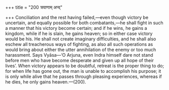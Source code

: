 +++
title = "200 त्रयाणाम् अप्य्"

+++
Conciliation and the rest having failed,—even though victory be
uncertain, and equally possible for both combatants,—he shall fight in
such a manner that his victory become certain; and if he wins, he gains
a kingdom, while if he is slain, he gains heaven; so in either case
victory would be his. He shall not create imaginary difficulties, and he
shall also eschew all treacherous ways of fighting, as also all such
operations as would bring about either the utter annihilation of the
enemy or too much harassment. Says Vyāsa—‘O Arjuna, even Indra himself
dare not stand before men who have become desperate and given up all
hope of their lives’. When victory appears to be doubtful, retreat is
the proper thing to do; for when life has gone out, the man is unable to
accomplish his purpose; it is only while alive that he passes through
pleasing experiences, whereas if he dies, he only gains heaven.—(200).


